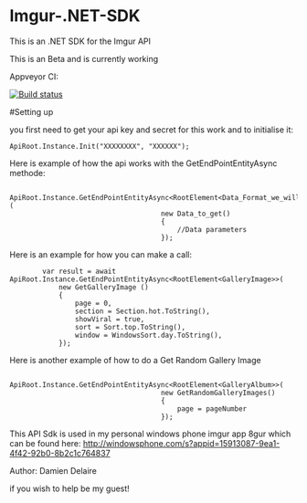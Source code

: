# Imgur-.NET-SDK

This is an  .NET SDK for the Imgur API

This is an Beta and is currently working

Appveyor CI:

[![Build status](https://ci.appveyor.com/api/projects/status/3o5g55bkf0ouese0?svg=true)](https://ci.appveyor.com/project/Delaire/imgur-net-sdk)

#Setting up

you first need to get your api key and secret for this work and to initialise it:

    ApiRoot.Instance.Init("XXXXXXXX", "XXXXXX");
           
Here is example of how the api works with the GetEndPointEntityAsync methode:

              	ApiRoot.Instance.GetEndPointEntityAsync<RootElement<Data_Format_we_will_recieve>>(
                                         new Data_to_get()
                                         {
                                             //Data parameters
                                         });


Here is an example for how you can make a call:

            var result = await ApiRoot.Instance.GetEndPointEntityAsync<RootElement<GalleryImage>>(
                new GetGalleryImage	()
                {
                    page = 0,
                    section = Section.hot.ToString(),
                    showViral = true,
                    sort = Sort.top.ToString(),
                    window = WindowsSort.day.ToString(),
                });
                

Here is another example of how to do a Get Random Gallery Image

              	ApiRoot.Instance.GetEndPointEntityAsync<RootElement<GalleryAlbum>>(
                                         new GetRandomGalleryImages()
                                         {
                                             page = pageNumber
                                         });




This API Sdk is used in my personal windows phone imgur app 8gur which can be found here: 
	http://windowsphone.com/s?appid=15913087-9ea1-4f42-92b0-8b2c1c764837




Author:
Damien Delaire

if you wish to help be my guest!


